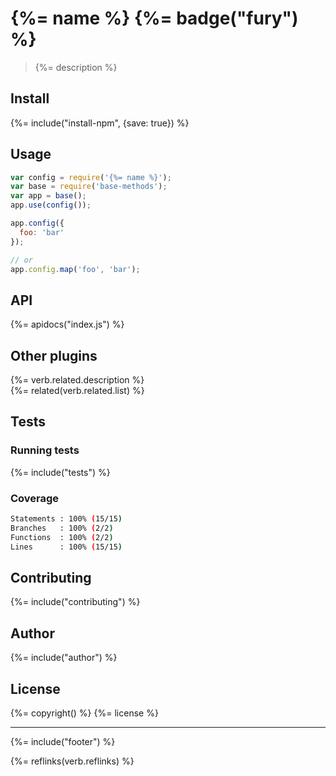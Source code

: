 # {%= name %} {%= badge("fury") %}

> {%= description %}

## Install
{%= include("install-npm", {save: true}) %}

## Usage

```js
var config = require('{%= name %}');
var base = require('base-methods');
var app = base();
app.use(config());

app.config({
  foo: 'bar'
});

// or
app.config.map('foo', 'bar');
```

## API
{%= apidocs("index.js") %}

## Other plugins
{%= verb.related.description %}  
{%= related(verb.related.list) %}  

## Tests

### Running tests
{%= include("tests") %}

### Coverage

```sh
Statements : 100% (15/15)
Branches   : 100% (2/2)
Functions  : 100% (2/2)
Lines      : 100% (15/15)
```

## Contributing
{%= include("contributing") %}

## Author
{%= include("author") %}

## License
{%= copyright() %}
{%= license %}

***

{%= include("footer") %}

{%= reflinks(verb.reflinks) %}
